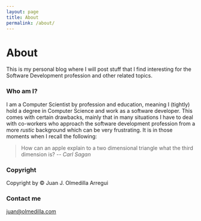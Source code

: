 ```yaml
---
layout: page
title: About
permalink: /about/
---
```

About
=====

This is my personal blog where I will post stuff that I find interesting for the Software Development profession and other related topics.

### Who am I?

I am a Computer Scientist by profession and education, meaning I (tightly) hold a degree in Computer Science and work as a software developer. This comes with certain drawbacks, mainly that in many situations I have to deal with co-workers who approach the software development profession from a more _rustic_ background which can be very frustrating. It is in those moments when I recall the following:

> How can an apple explain to a two dimensional triangle what the third dimension is?
>           -- <cite>Carl Sagan</cite>

### Copyright

Copyright by &copy; Juan J. Olmedilla Arregui

### Contact me

[juan@olmedilla.com](mailto:juan@olmedilla.com)
